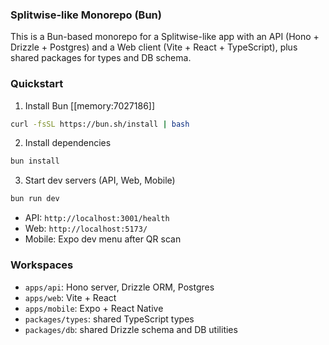 ### Splitwise-like Monorepo (Bun)

This is a Bun-based monorepo for a Splitwise-like app with an API (Hono + Drizzle + Postgres) and a Web client (Vite + React + TypeScript), plus shared packages for types and DB schema.

### Quickstart

1) Install Bun [[memory:7027186]]
```bash
curl -fsSL https://bun.sh/install | bash
```

2) Install dependencies
```bash
bun install
```

3) Start dev servers (API, Web, Mobile)
```bash
bun run dev
```

- API: `http://localhost:3001/health`
- Web: `http://localhost:5173/`
- Mobile: Expo dev menu after QR scan

### Workspaces

- `apps/api`: Hono server, Drizzle ORM, Postgres
- `apps/web`: Vite + React
- `apps/mobile`: Expo + React Native
- `packages/types`: shared TypeScript types
- `packages/db`: shared Drizzle schema and DB utilities
